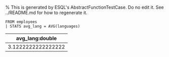 % This is generated by ESQL's AbstractFunctionTestCase. Do no edit it. See ../README.md for how to regenerate it.

```esql
FROM employees
| STATS avg_lang = AVG(languages)
```

| avg_lang:double |
| --- |
| 3.1222222222222222 |
